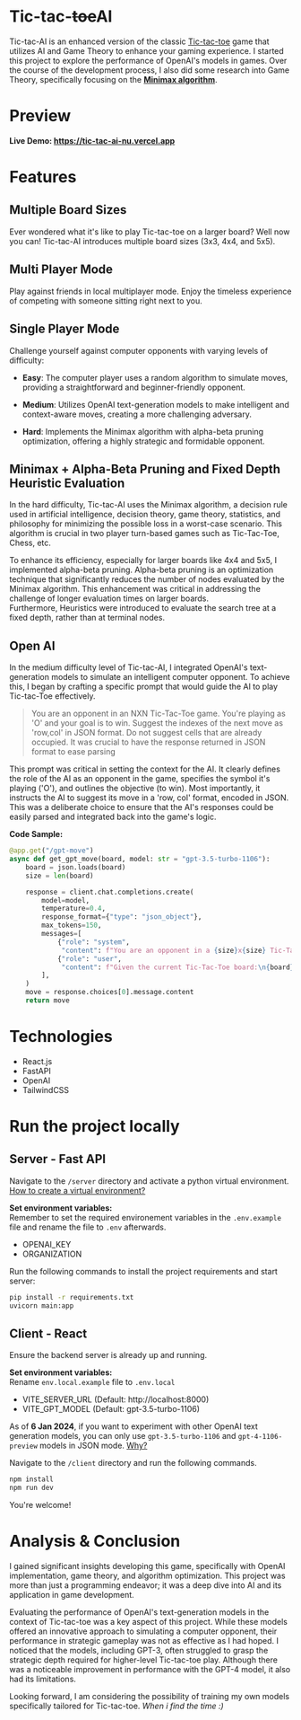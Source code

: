 # Tic-tac-~~toe~~AI

Tic-tac-AI is an enhanced version of the classic [Tic-tac-toe](https://en.wikipedia.org/wiki/Tic-tac-toe) game that utilizes AI and Game Theory to enhance your gaming experience. 
I started this project to explore the performance of OpenAI's models in games. Over the course of the development process, I also did some research into Game Theory, specifically focusing on the [**Minimax algorithm**](https://en.wikipedia.org/wiki/Minimax).

# Preview
**Live Demo:  https://tic-tac-ai-nu.vercel.app**


# Features
## Multiple Board Sizes
Ever wondered what it's like to play Tic-tac-toe on a larger board? Well now you can! Tic-tac-AI introduces multiple board sizes (3x3, 4x4, and 5x5).

## Multi Player Mode

Play against friends in local multiplayer mode. Enjoy the timeless experience of competing with someone sitting right next to you.

## Single Player Mode
Challenge yourself against computer opponents with varying levels of difficulty:

* **Easy**: The computer player uses a random algorithm to simulate moves, providing a straightforward and beginner-friendly opponent.

* **Medium**: Utilizes OpenAI text-generation models to make intelligent and context-aware moves, creating a more challenging adversary.

* **Hard**: Implements the Minimax algorithm with alpha-beta pruning optimization, offering a highly strategic and formidable opponent.


## Minimax + Alpha-Beta Pruning and Fixed Depth Heuristic Evaluation
In the hard difficulty, Tic-tac-AI uses the Minimax algorithm, a decision rule used in artificial intelligence, decision theory, game theory, statistics, and philosophy  for minimizing the possible loss in a worst-case scenario. 
This algorithm is crucial in two player turn-based games such as Tic-Tac-Toe, Chess, etc.  

To enhance its efficiency, especially for larger boards like 4x4 and 5x5, I implemented alpha-beta pruning. Alpha-beta pruning is an optimization technique that significantly reduces the number of nodes evaluated by the Minimax algorithm. This enhancement was critical in addressing the challenge of longer evaluation times on larger boards.  
Furthermore,  Heuristics were introduced to evaluate the search tree at a fixed depth, rather than at terminal nodes.

## Open AI 
In the medium difficulty level of Tic-tac-AI, I integrated OpenAI's text-generation models to simulate an intelligent computer opponent. To achieve this, I began by crafting a specific prompt that would guide the AI to play Tic-tac-Toe effectively.

> You are an opponent in an NXN Tic-Tac-Toe game. You're playing as 'O' and your goal is to win. Suggest the indexes of the next move as 'row,col' in JSON format. Do not suggest cells that are already occupied.
It was crucial to have the response returned in JSON format to ease parsing

This prompt was critical in setting the context for the AI. It clearly defines the role of the AI as an opponent in the game, specifies the symbol it's playing ('O'), and outlines the objective (to win). Most importantly, it instructs the AI to suggest its move in a 'row, col' format, encoded in JSON. This was a deliberate choice to ensure that the AI's responses could be easily parsed and integrated back into the game's logic.



**Code Sample:**
```python
@app.get("/gpt-move")
async def get_gpt_move(board, model: str = "gpt-3.5-turbo-1106"):
    board = json.loads(board)
    size = len(board)

    response = client.chat.completions.create(
        model=model,
        temperature=0.4,
        response_format={"type": "json_object"},
        max_tokens=150,
        messages=[
            {"role": "system",
             "content": f"You are an opponent in a {size}x{size} Tic-Tac-Toe game. You're playing as 'O' and your goal is to win. Suggest the indexes of the next move as 'row,col' in JSON format. Do not suggest cells that are already occupied."},
            {"role": "user",
             "content": f"Given the current Tic-Tac-Toe board:\n{board}\nMake the next move for 'O':"},
        ],
    )
    move = response.choices[0].message.content
    return move

```
# Technologies
* React.js
* FastAPI
* OpenAI
* TailwindCSS

# Run the project locally
## Server  - Fast API
Navigate to the `/server` directory and activate a python virtual environment.  
[How to create a virtual environment?](https://docs.python.org/3/library/venv.html)

**Set environment variables:**  
Remember to set the required environement variables in the `.env.example `file and rename the file to `.env` afterwards.  
* OPENAI_KEY  
* ORGANIZATION

Run the following commands to install the project requirements and start server:
```bash
pip install -r requirements.txt
uvicorn main:app
```

## Client - React
Ensure the backend server is already up and running. 

**Set environment variables:**  
Rename `env.local.example` file to `.env.local`
* VITE_SERVER_URL (Default: http://localhost:8000)
* VITE_GPT_MODEL (Default: gpt-3.5-turbo-1106)

As of **6 Jan 2024**, if you want to experiment with other OpenAI text generation models, 
you can only use `gpt-3.5-turbo-1106` and `gpt-4-1106-preview` models in JSON mode.
[Why?](https://platform.openai.com/docs/guides/text-generation/json-mode)


Navigate to the `/client` directory and run the following commands.

```bash
npm install
npm run dev
```


You're welcome!

# Analysis & Conclusion

I gained significant insights developing this game, specifically with OpenAI implementation, game theory, and algorithm optimization.
This project was more than just a programming endeavor; it was a deep dive into AI and its application in game development.

Evaluating the performance of OpenAI's text-generation models in the context of Tic-tac-toe was a key aspect of this project.
While these models offered an innovative approach to simulating a computer opponent, their performance in strategic gameplay was not as effective as I had hoped.
I noticed that the models, including GPT-3, often struggled to grasp the strategic depth required for higher-level Tic-tac-toe play. Although there was a noticeable improvement in performance with the GPT-4 model, it also had its limitations. 

Looking forward, I am considering the possibility of training my own models specifically tailored for Tic-tac-toe. _When i find the time :)_


